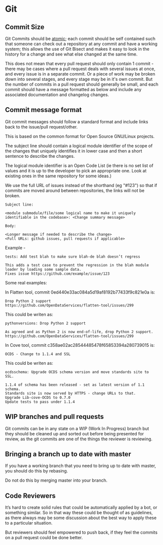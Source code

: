 Git
===

Commit Size
-----------

Git Commits should be [atomic](https://en.wikipedia.org/wiki/Atomic_commit#Revision_control); each commit should be self contained such that someone can check out a repository at any commit and have a working system; this allows the use of Git Bisect and makes it easy to look in the history for a change and see what else changed at the same time.

This does not mean that every pull request should only contain 1 commit - there may be cases where a pull request deals with several issues at once, and every issue is in a separate commit. Or a piece of work may be broken down into several stages, and every stage may be in it's own commit. But the number of commits in a pull request should generally be small, and each commit should have a message formatted as below and include any associated documentation and changelog changes.

Commit message format
---------------------

Git commit messages should follow a standard format and include links back to the issue/pull request/other.

This is based on the common format for Open Source GNU/Linux projects.

The subject line should contain a logical module identifier of the scope of the changes that uniquely identifies it in lower case and then a short sentence to describe the changes.

The logical module identifier is an Open Code List (ie there is no set list of values and it is up to the developer to pick an appropriate one. Look at existing ones in the same repository for some ideas.)

We use the full URL of issues instead of the shorthand (eg "#123") so that if commits are moved around between repositories, the links will not be broken.

```
Subject line:

<module submodule/file/some logical name to make it uniquely identifiable in the codebase>: <Change summary message>

Body:

<Longer message if needed to describe the change>
<Full URLs: github issues, pull requests if applicable>
```

Example -

```
tests: Add test blah to make sure blah-de blah doesn’t regress

This adds a test case to prevent the regression in the blah module loader by loading some sample data.
Fixes issue https://github.com/example/issue/123
```

Some real examples:

In Flatten tool, commit 0ed440e33ac084a5d19af8192b77433f9c821e0a is:

```
Drop Python 2 support
https://github.com/OpenDataServices/flatten-tool/issues/299
```

This could be writen as:


```
pythonversions: Drop Python 2 support

As agreed and as Python 2 is now end-of-life, drop Python 2 support.
https://github.com/OpenDataServices/flatten-tool/issues/299
```

In Cove tool, commit c358ae02ac28544485478f65853394a280739015 is:

```
OCDS - Change to 1.1.4 and SSL
```

This could be writen as:

```
ocdsschema: Upgrade OCDS schema version and move standards site to SSL.

1.1.4 of schema has been released - set as latest version of 1.1 schema.
Standards site is now served by HTTPS - change URLs to that.
Upgrade Lib-cove-OCDS to 0.7.0
Update tests to pass under 1.1.4
```

WIP branches and pull requests
------------------------------

Git commits can be in any state on a WIP (Work In Progress) branch but they should be cleaned up and sorted out before being presented for review, as the git commits are one of the things the reviewer is reviewing.


Bringing a branch up to date with master
----------------------------------------

If you have a working branch that you need to bring up to date with master, you should do this by rebasing.
 
Do not do this by merging master into your branch.

Code Reviewers
--------------

It’s hard to create solid rules that could be automatically applied by a bot, or something similar. 
So in that way these could be thought of as guidelines, as there always may be some discussion about the best way to apply these to a particular situation.

But reviewers should feel empowered to push back, if they feel the commits on a pull request could be done better.
